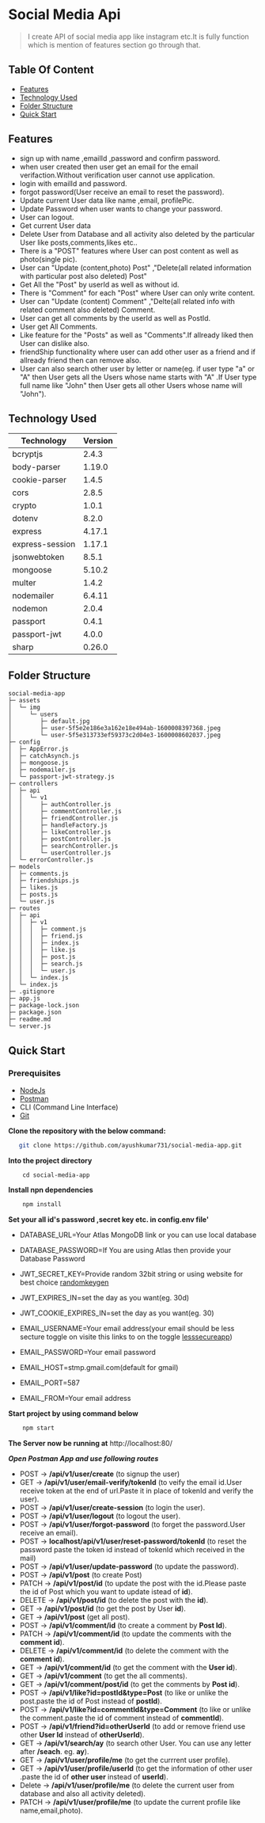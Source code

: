 # Social Media Api

> I create API of social media app like instagram etc.It is fully function which is mention of features section go through that.

## Table Of Content

- [Features](#Features)
- [Technology Used](#Technology-Used)
- [Folder Structure](#Folder-Structure)
- [Quick Start](#Quick-Start)

## Features

- sign up with name ,emailId ,password and confirm password.
- when user created then user get an email for the email verifaction.Without verification user cannot use application.
- login with emailId and password.
- forgot password(User receive an email to reset the password).
- Update current User data like name ,email, profilePic.
- Update Password when user wants to change your password.
- User can logout.
- Get current User data
- Delete User from Database and all activity also deleted by the particular User like posts,comments,likes etc..
- There is a "POST" features where User can post content as well as photo(single pic).
- User can "Update (content,photo) Post" ,"Delete(all related information with particular post also deleted) Post"
- Get All the "Post" by userId as well as without id.
- There is "Comment" for each "Post" where User can only write content.
- User can "Update (content) Comment" ,"Delte(all related info with related comment also deleted) Comment.
- User can get all comments by the userId as well as PostId.
- User get All Comments.
- Like feature for the "Posts" as well as "Comments".If allready liked then User can dislike also.
- friendShip functionality where user can add other user as a friend and if allready friend then can remove also.
- User can also search other user by letter or name(eg. if user type "a" or "A" then User gets all the Users whose name starts with "A" .If User type full name like "John" then User gets all other Users whose name will "John").

## Technology Used

| Technology      | Version |
| --------------- | ------- |
| bcryptjs        | 2.4.3   |
| body-parser     | 1.19.0  |
| cookie-parser   | 1.4.5   |
| cors            | 2.8.5   |
| crypto          | 1.0.1   |
| dotenv          | 8.2.0   |
| express         | 4.17.1  |
| express-session | 1.17.1  |
| jsonwebtoken    | 8.5.1   |
| mongoose        | 5.10.2  |
| multer          | 1.4.2   |
| nodemailer      | 6.4.11  |
| nodemon         | 2.0.4   |
| passport        | 0.4.1   |
| passport-jwt    | 4.0.0   |
| sharp           | 0.26.0  |

## Folder Structure

```
social-media-app
├─ assets
│  └─ img
│     └─ users
│        ├─ default.jpg
│        ├─ user-5f5e2e186e3a162e18e494ab-1600008397368.jpeg
│        └─ user-5f5e313733ef59373c2d04e3-1600008602037.jpeg
├─ config
│  ├─ AppError.js
│  ├─ catchAsynch.js
│  ├─ mongoose.js
│  ├─ nodemailer.js
│  └─ passport-jwt-strategy.js
├─ controllers
│  ├─ api
│  │  └─ v1
│  │     ├─ authController.js
│  │     ├─ commentController.js
│  │     ├─ friendController.js
│  │     ├─ handleFactory.js
│  │     ├─ likeController.js
│  │     ├─ postController.js
│  │     ├─ searchController.js
│  │     └─ userController.js
│  └─ errorController.js
├─ models
│  ├─ comments.js
│  ├─ friendships.js
│  ├─ likes.js
│  ├─ posts.js
│  └─ user.js
├─ routes
│  ├─ api
│  │  ├─ v1
│  │  │  ├─ comment.js
│  │  │  ├─ friend.js
│  │  │  ├─ index.js
│  │  │  ├─ like.js
│  │  │  ├─ post.js
│  │  │  ├─ search.js
│  │  │  └─ user.js
│  │  └─ index.js
│  └─ index.js
├─ .gitignore
├─ app.js
├─ package-lock.json
├─ package.json
├─ readme.md
└─ server.js
```

## Quick Start

### Prerequisites

- [NodeJs](https://nodejs.org/en/)
- [Postman](https://www.postman.com/)
- CLI (Command Line Interface)
- [Git](https://git-scm.com/downloads)

**Clone the repository with the below command:**

```bash
   git clone https://github.com/ayushkumar731/social-media-app.git
```

**Into the project directory**

```
    cd social-media-app
```

**Install npn dependencies**

```bash
    npm install
```

**Set your all id's password ,secret key etc. in config.env file'**

- DATABASE_URL=Your Atlas MongoDB link or you can use local database
- DATABASE_PASSWORD=If You are using Atlas then provide your Database Password

- JWT_SECRET_KEY=Provide random 32bit string or using website for best choice [randomkeygen](https://randomkeygen.com/)

- JWT_EXPIRES_IN=set the day as you want(eg. 30d)

- JWT_COOKIE_EXPIRES_IN=set the day as you want(eg. 30)

- EMAIL_USERNAME=Your email address(your email should be less secture toggle on visite this links to on the toggle [lesssecureapp](https://myaccount.google.com/lesssecureapps))

- EMAIL_PASSWORD=Your email password
- EMAIL_HOST=stmp.gmail.com(default for gmail)
- EMAIL_PORT=587
- EMAIL_FROM=Your email address

**Start project by using command below**

```bash
    npm start
```

**The Server now be running at** http://localhost:80/

**_Open Postman App and use following routes_**

- POST -> **/api/v1/user/create** (to signup the user)
- GET -> **/api/v1/user/email-verify/tokenId** (to veify the email id.User receive token at the end of url.Paste it in place of tokenId and verify the user).
- POST -> **/api/v1/user/create-session** (to login the user).
- POST -> **/api/v1/user/logout** (to logout the user).
- POST -> **/api/v1/user/forgot-password** (to forget the password.User receive an email).
- POST -> **localhost/api/v1/user/reset-password/tokenId** (to reset the password paste the token id instead of tokenId which received in the mail)
- POST -> **/api/v1/user/update-password** (to update the password).
- POST -> **/api/v1/post** (to create Post)
- PATCH -> **/api/v1/post/id** (to update the post with the id.Please paste the id of Post which you want to update istead of **id**).
- DELETE -> **/api/v1/post/id** (to delete the post with the **id**).
- GET -> **/api/v1/post/id** (to get the post by User **id**).
- GET -> **/api/v1/post** (get all post).
- POST -> **/api/v1/comment/id** (to create a comment by **Post Id**).
- PATCH -> **/api/v1/comment/id** (to update the comments with the **comment id**).
- DELETE -> **/api/v1/comment/id** (to delete the comment with the **comment id**).
- GET -> **/api/v1/comment/id** (to get the comment with the **User id**).
- GET -> **/api/v1/comment** (to get the all comments).
- GET -> **/api/v1/comment/post/id** (to get the comments by **Post id**).
- POST -> **/api/v1/like?id=postId&type=Post** (to like or unlike the post.paste the id of Post instead of **postId**).
- POST -> **/api/v1/like?id=commentId&type=Comment** (to like or unlike the comment.paste the id of comment instead of **commentId**).
- POST -> **/api/v1/friend?id=otherUserId** (to add or remove friend use other **User Id** instead of **otherUserId**).
- GET -> **/api/v1/search/ay** (to search other User. You can use any letter after **/seach**. eg. **ay**).
- GET -> **/api/v1/user/profile/me** (to get the currrent user profile).
- GET -> **/api/v1/user/profile/userId** (to get the information of other user .paste the id of **other user** instead of **userId**).
- Delete -> **/api/v1/user/profile/me** (to delete the current user from database and also all activity deleted).
- PATCH -> **/api/v1/user/profile/me** (to update the current profile like name,email,photo).

